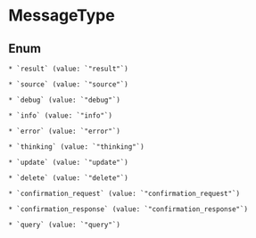 
# MessageType

## Enum


    * `result` (value: `"result"`)

    * `source` (value: `"source"`)

    * `debug` (value: `"debug"`)

    * `info` (value: `"info"`)

    * `error` (value: `"error"`)

    * `thinking` (value: `"thinking"`)

    * `update` (value: `"update"`)

    * `delete` (value: `"delete"`)

    * `confirmation_request` (value: `"confirmation_request"`)

    * `confirmation_response` (value: `"confirmation_response"`)

    * `query` (value: `"query"`)



